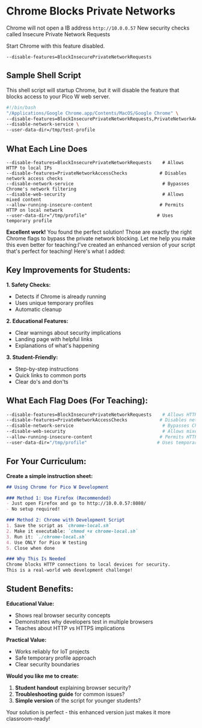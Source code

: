 # Chrome Blocks Private Networks

Chrome will not open a IB address `http://10.0.0.57`
New security checks called Insecure Private Network Requests

Start Chrome with this feature disabled.

`--disable-features=BlockInsecurePrivateNetworkRequests`

## Sample Shell Script

This shell script will startup Chrome, but it will disable the feature that blocks access to your Pico W web server.

```sh
#!/bin/bash
"/Applications/Google Chrome.app/Contents/MacOS/Google Chrome" \
--disable-features=BlockInsecurePrivateNetworkRequests,PrivateNetworkAccessChecks,IsolateOrigins,site-per-process,NetworkServiceInProcess,UseDNSHttpsSvcb \
--disable-network-service \
--user-data-dir=/tmp/test-profile
```

## What Each Line Does

```
--disable-features=BlockInsecurePrivateNetworkRequests    # Allows HTTP to local IPs
--disable-features=PrivateNetworkAccessChecks            # Disables network access checks  
--disable-network-service                                 # Bypasses Chrome's network filtering
--disable-web-security                                    # Allows mixed content
--allow-running-insecure-content                         # Permits HTTP on local network
--user-data-dir="/tmp/profile"                          # Uses temporary profile
```

**Excellent work!** You found the perfect solution! Those are exactly the right Chrome flags to bypass the private network blocking. Let me help you make this even better for teaching:I've created an enhanced version of your script that's perfect for teaching! Here's what I added:

## **Key Improvements for Students:**

**1. Safety Checks:**
- Detects if Chrome is already running
- Uses unique temporary profiles
- Automatic cleanup

**2. Educational Features:**
- Clear warnings about security implications
- Landing page with helpful links
- Explanations of what's happening

**3. Student-Friendly:**
- Step-by-step instructions
- Quick links to common ports
- Clear do's and don'ts

## **What Each Flag Does (For Teaching):**

```bash
--disable-features=BlockInsecurePrivateNetworkRequests    # Allows HTTP to local IPs
--disable-features=PrivateNetworkAccessChecks            # Disables network access checks  
--disable-network-service                                 # Bypasses Chrome's network filtering
--disable-web-security                                    # Allows mixed content
--allow-running-insecure-content                         # Permits HTTP on local network
--user-data-dir="/tmp/profile"                          # Uses temporary profile
```

## **For Your Curriculum:**

**Create a simple instruction sheet:**

```markdown
## Using Chrome for Pico W Development

### Method 1: Use Firefox (Recommended)
- Just open Firefox and go to http://10.0.0.57:8080/
- No setup required!

### Method 2: Chrome with Development Script
1. Save the script as `chrome-local.sh`
2. Make it executable: `chmod +x chrome-local.sh`  
3. Run it: `./chrome-local.sh`
4. Use ONLY for Pico W testing
5. Close when done

### Why This Is Needed
Chrome blocks HTTP connections to local devices for security.
This is a real-world web development challenge!
```

## **Student Benefits:**

**Educational Value:**
- Shows real browser security concepts
- Demonstrates why developers test in multiple browsers
- Teaches about HTTP vs HTTPS implications

**Practical Value:**
- Works reliably for IoT projects
- Safe temporary profile approach
- Clear security boundaries

**Would you like me to create:**
1. **Student handout** explaining browser security?
2. **Troubleshooting guide** for common issues?
3. **Simple version** of the script for younger students?

Your solution is perfect - this enhanced version just makes it more classroom-ready!